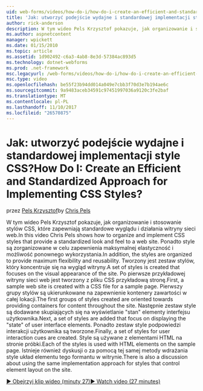 ```yaml
---
uid: web-forms/videos/how-do-i/how-do-i-create-an-efficient-and-standardized-approach-for-implementing-css-styles
title: 'Jak: utworzyć podejście wydajne i standardowej implementacji style CSS? | Dokumentacja firmy Microsoft'
author: rick-anderson
description: W tym wideo Pels Krzysztof pokazuje, jak organizowanie i stosowanie stylów CSS, które zapewniają standardowe wyglądu i działania witryny sieci web. Ponadto style są...
ms.author: aspnetcontent
manager: wpickett
ms.date: 01/15/2010
ms.topic: article
ms.assetid: 1d902492-c6a3-4ab8-8e3d-57384ac893d5
ms.technology: dotnet-webforms
ms.prod: .net-framework
msc.legacyurl: /web-forms/videos/how-do-i/how-do-i-create-an-efficient-and-standardized-approach-for-implementing-css-styles
msc.type: video
ms.openlocfilehash: be55f23b94dd014a049e7cbb3f70d3e7b194ae6c
ms.sourcegitcommit: 9a9483aceb34591c97451997036a9120c3fe2baf
ms.translationtype: MT
ms.contentlocale: pl-PL
ms.lasthandoff: 11/10/2017
ms.locfileid: "26570875"
---
```

<a name="how-do-i-create-an-efficient-and-standardized-approach-for-implementing-css-styles"></a><span data-ttu-id="54ad4-105">Jak: utworzyć podejście wydajne i standardowej implementacji style CSS?</span><span class="sxs-lookup"><span data-stu-id="54ad4-105">How Do I: Create an Efficient and Standardized Approach for Implementing CSS Styles?</span></span>
====================
<span data-ttu-id="54ad4-106">przez [Pels Krzysztof](https://twitter.com/chrispels)</span><span class="sxs-lookup"><span data-stu-id="54ad4-106">by [Chris Pels](https://twitter.com/chrispels)</span></span>

<span data-ttu-id="54ad4-107">W tym wideo Pels Krzysztof pokazuje, jak organizowanie i stosowanie stylów CSS, które zapewniają standardowe wyglądu i działania witryny sieci web.</span><span class="sxs-lookup"><span data-stu-id="54ad4-107">In this video Chris Pels shows how to organize and implement CSS styles that provide a standardized look and feel to a web site.</span></span> <span data-ttu-id="54ad4-108">Ponadto style są zorganizowane w celu zapewnienia maksymalnej elastyczność i możliwość ponownego wykorzystania.</span><span class="sxs-lookup"><span data-stu-id="54ad4-108">In addition, the styles are organized to provide maximum flexibility and reusability.</span></span> <span data-ttu-id="54ad4-109">Tworzony jest zestaw stylów, który koncentruje się na wygląd witryny.</span><span class="sxs-lookup"><span data-stu-id="54ad4-109">A set of styles is created that focuses on the visual appearance of the site.</span></span> <span data-ttu-id="54ad4-110">Po pierwsze przykładowej witryny sieci web jest tworzony z pliku CSS przykładową stronę.</span><span class="sxs-lookup"><span data-stu-id="54ad4-110">First, a sample web site is created with a CSS file for a sample page.</span></span> <span data-ttu-id="54ad4-111">Pierwszy grupy stylów są ukierunkowane na zapewnienie kontenery zawartości w całej lokacji.</span><span class="sxs-lookup"><span data-stu-id="54ad4-111">The first groups of styles created are oriented towards providing containers for content throughout the site.</span></span> <span data-ttu-id="54ad4-112">Następnie zestaw style są dodawane skupiających się na wyświetlanie "stan" elementy interfejsu użytkownika.</span><span class="sxs-lookup"><span data-stu-id="54ad4-112">Next, a set of styles are added that focus on displaying the "state" of user interface elements.</span></span> <span data-ttu-id="54ad4-113">Ponadto zestaw style podpowiedzi interakcji użytkownika są tworzone.</span><span class="sxs-lookup"><span data-stu-id="54ad4-113">Finally, a set of styles for user interaction cues are created.</span></span> <span data-ttu-id="54ad4-114">Style są używane z elementami HTML na stronie próbki.</span><span class="sxs-lookup"><span data-stu-id="54ad4-114">Each of the styles is used with HTML elements on the sample page.</span></span> <span data-ttu-id="54ad4-115">Istnieje również dyskusji o za pomocą tej samej metody wdrażania style układ elementu tego formantu w witrynie.</span><span class="sxs-lookup"><span data-stu-id="54ad4-115">There is also a discussion about using the same implementation approach for styles that control element layout on the site.</span></span>

[<span data-ttu-id="54ad4-116">&#9654; Obejrzyj klip wideo (minuty 27)</span><span class="sxs-lookup"><span data-stu-id="54ad4-116">&#9654; Watch video (27 minutes)</span></span>](https://channel9.msdn.com/Blogs/ASP-NET-Site-Videos/how-do-i-create-an-efficient-and-standardized-approach-for-implementing-css-styles)

